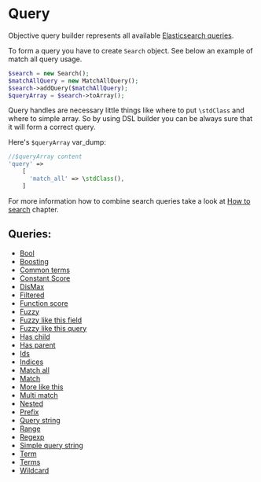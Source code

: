 # Query

Objective query builder represents all available [Elasticsearch queries][1].

To form a query you have to create `Search` object. See below an example of match all query usage.

```php
$search = new Search();
$matchAllQuery = new MatchAllQuery();
$search->addQuery($matchAllQuery);
$queryArray = $search->toArray();
```

Query handles are necessary little things like where to put `\stdClass` and where to simple array. So by using DSL builder you can be always sure that it will form a correct query.

Here's `$queryArray` var_dump:

```php
//$queryArray content
'query' =>
    [
      'match_all' => \stdClass(),
    ]
```

For more information how to combine search queries take a look at [How to search](../HowTo/HowToSearch.md) chapter.


## Queries:
 - [Bool](Bool.md)
 - [Boosting](Boosting.md)
 - [Common terms](CommonTerms.md)
 - [Constant Score](ConstantScore.md)
 - [DisMax](DisMax.md)
 - [Filtered](Filtered.md)
 - [Function score](FunctionScore.md)
 - [Fuzzy](Fuzzy.md)
 - [Fuzzy like this field](FuzzyLikeThisField.md)
 - [Fuzzy like this query](FuzzyLikeThisQuery.md)
 - [Has child](HasChild.md)
 - [Has parent](HasParent.md)
 - [Ids](Ids.md)
 - [Indices](Indices.md)
 - [Match all](MatchAll.md)
 - [Match](Match.md)
 - [More like this](MoreLikeThis.md)
 - [Multi match](MultiMatch.md)
 - [Nested](Nested.md)
 - [Prefix](Prefix.md)
 - [Query string](QueryString.md)
 - [Range](Range.md)
 - [Regexp](Regexp.md)
 - [Simple query string](SimpleQueryString.md)
 - [Term](Term.md)
 - [Terms](Terms.md)
 - [Wildcard](Wildcard.md)

[1]: https://www.elastic.co/guide/en/elasticsearch/reference/current/query-dsl-queries.html
